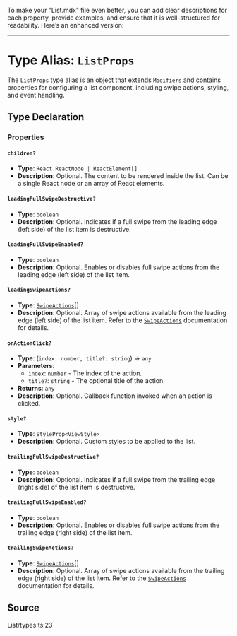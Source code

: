 To make your "List.mdx" file even better, you can add clear descriptions for each property, provide examples, and ensure that it is well-structured for readability. Here’s an enhanced version:

---

# Type Alias: `ListProps`

The `ListProps` type alias is an object that extends `Modifiers` and contains properties for configuring a list component, including swipe actions, styling, and event handling.

## Type Declaration

### Properties

#### `children?`

- **Type**: `React.ReactNode | ReactElement[]`
- **Description**: Optional. The content to be rendered inside the list. Can be a single React node or an array of React elements.

#### `leadingFullSwipeDestructive?`

- **Type**: `boolean`
- **Description**: Optional. Indicates if a full swipe from the leading edge (left side) of the list item is destructive.

#### `leadingFullSwipeEnabled?`

- **Type**: `boolean`
- **Description**: Optional. Enables or disables full swipe actions from the leading edge (left side) of the list item.

#### `leadingSwipeActions?`

- **Type**: [`SwipeActions`](Actions.md)[]
- **Description**: Optional. Array of swipe actions available from the leading edge (left side) of the list item. Refer to the [`SwipeActions`](Actions.md) documentation for details.

#### `onActionClick?`

- **Type**: (`index: number, title?: string`) => `any`
- **Parameters**:
  - `index`: `number` - The index of the action.
  - `title?`: `string` - The optional title of the action.
- **Returns**: `any`
- **Description**: Optional. Callback function invoked when an action is clicked.

#### `style?`

- **Type**: `StyleProp<ViewStyle>`
- **Description**: Optional. Custom styles to be applied to the list.

#### `trailingFullSwipeDestructive?`

- **Type**: `boolean`
- **Description**: Optional. Indicates if a full swipe from the trailing edge (right side) of the list item is destructive.

#### `trailingFullSwipeEnabled?`

- **Type**: `boolean`
- **Description**: Optional. Enables or disables full swipe actions from the trailing edge (right side) of the list item.

#### `trailingSwipeActions?`

- **Type**: [`SwipeActions`](Actions.md)[]
- **Description**: Optional. Array of swipe actions available from the trailing edge (right side) of the list item. Refer to the [`SwipeActions`](Actions.md) documentation for details.

## Source

List/types.ts:23

